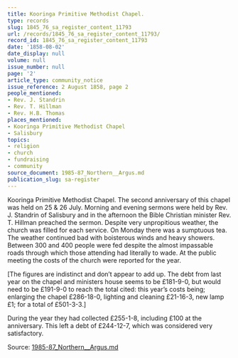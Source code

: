 ```yaml
---
title: Kooringa Primitive Methodist Chapel.
type: records
slug: 1845_76_sa_register_content_11793
url: /records/1845_76_sa_register_content_11793/
record_id: 1845_76_sa_register_content_11793
date: '1858-08-02'
date_display: null
volume: null
issue_number: null
page: '2'
article_type: community_notice
issue_reference: 2 August 1858, page 2
people_mentioned:
- Rev. J. Standrin
- Rev. T. Hillman
- Rev. H.B. Thomas
places_mentioned:
- Kooringa Primitive Methodist Chapel
- Salisbury
topics:
- religion
- church
- fundraising
- community
source_document: 1985-87_Northern__Argus.md
publication_slug: sa-register
---
```


Kooringa Primitive Methodist Chapel.  The second anniversary of this chapel was held on 25 & 26 July.  Morning and evening sermons were held by Rev. J. Standrin of Salisbury and in the afternoon the Bible Christian minister Rev. T. Hillman preached the sermon.  Despite very unpropitious weather, the church was filled for each service.  On Monday there was a sumptuous tea.  The weather continued bad with boisterous winds and heavy showers.  Between 300 and 400 people were fed despite the almost impassable roads through which those attending had literally to wade.  At the public meeting the costs of the church were reported for the year.

[The figures are indistinct and don’t appear to add up. The debt from last year on the chapel and ministers house seems to be £181-9-0, but would need to be £191-9-0 to reach the total cited: this year’s costs being; enlarging the chapel £286-18-0, lighting and cleaning £21-16-3, new lamp £1; for a total of £501-3-3.]

During the year they had collected £255-1-8, including £100 at the anniversary.  This left a debt of £244-12-7, which was considered very satisfactory.

Source: [1985-87_Northern__Argus.md](/downloads/markdown/1985-87_Northern__Argus.md)
